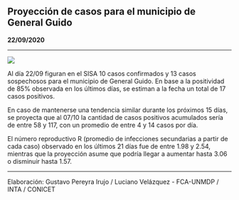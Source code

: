 ## Proyección de casos para el municipio de General Guido

**22/09/2020**

---
![](proyección_general_guido.png?raw=true)

Al día 22/09 figuran en el SISA 10 casos confirmados y 13 casos sospechosos para el municipio de General Guido. En base a la positividad de 85% observada en los últimos días, se estiman a la fecha un total de 17 casos positivos.

En caso de mantenerse una tendencia similar durante los próximos 15 días, se proyecta que al 07/10 la cantidad de casos positivos acumulados sería de entre 58 y 117, con un promedio de entre 4 y 14 casos por día.

El número reproductivo R (promedio de infecciones secundarias a partir de cada caso) observado en los últimos 21 días fue de entre 1.98 y 2.54, mientras que la proyección asume que podría llegar a aumentar hasta 3.06 o disminuir hasta 1.57. 

---

Elaboración: Gustavo Pereyra Irujo / Luciano Velázquez - FCA-UNMDP / INTA / CONICET

